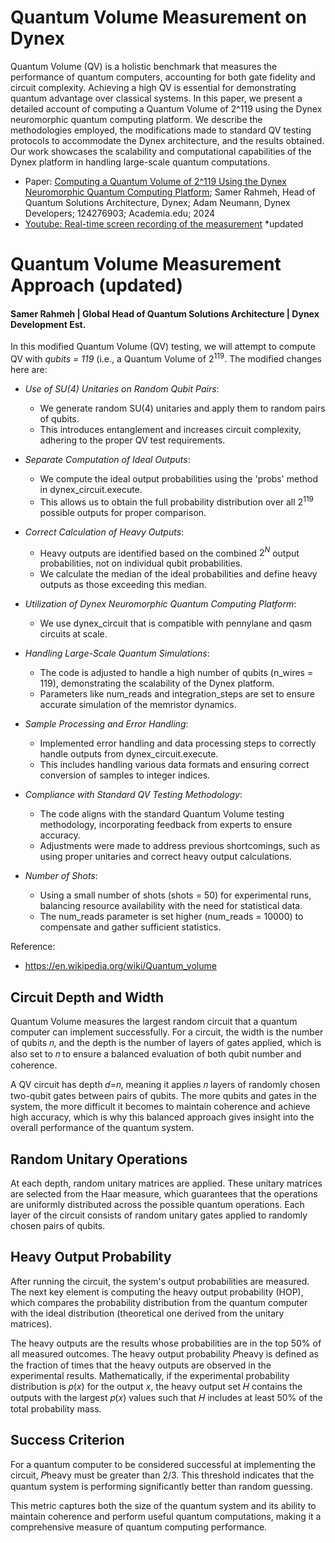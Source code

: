 # Quantum Volume Measurement on Dynex
Quantum Volume (QV) is a holistic benchmark that measures the performance of quantum computers, accounting for both gate fidelity and circuit complexity. Achieving a high QV is essential for demonstrating quantum advantage over classical systems. In this paper, we present a detailed account of computing a Quantum Volume of 2^119 using the Dynex neuromorphic quantum computing platform. We describe the methodologies employed, the modifications made to standard QV testing protocols to accommodate the Dynex architecture, and the results obtained. Our work showcases the scalability and computational capabilities of the Dynex platform in handling large-scale quantum computations.

- Paper: [Computing a Quantum Volume of 2^119 Using the Dynex Neuromorphic Quantum Computing Platform](https://www.academia.edu/124276903/Computing_a_Quantum_Volume_of_2_119_Using_the_Dynex_Neuromorphic_Quantum_Computing_Platform); Samer Rahmeh, Head of Quantum Solutions Architecture, Dynex; Adam Neumann, Dynex Developers; 124276903; Academia.edu; 2024
- [Youtube: Real-time screen recording of the measurement](https://youtu.be/eEiu8e8xlMo) *updated

# Quantum Volume Measurement Approach (updated)
#### Samer Rahmeh | Global Head of Quantum Solutions Architecture | Dynex Development Est.
In this modified Quantum Volume (QV) testing, we will attempt to compute QV with *qubits = 119* (i.e., a Quantum Volume of $2^{119}$. The modified changes here are:

- *Use of SU(4) Unitaries on Random Qubit Pairs*:
  - We generate random SU(4) unitaries and apply them to random pairs of qubits.
  - This introduces entanglement and increases circuit complexity, adhering to the proper QV test requirements.

- *Separate Computation of Ideal Outputs*:
  - We compute the ideal output probabilities using the 'probs' method in dynex_circuit.execute.
  - This allows us to obtain the full probability distribution over all $2^{119}$ possible outputs for proper comparison.

- *Correct Calculation of Heavy Outputs*:
  - Heavy outputs are identified based on the combined $2^N$ output probabilities, not on individual qubit probabilities.
  - We calculate the median of the ideal probabilities and define heavy outputs as those exceeding this median.

- *Utilization of Dynex Neuromorphic Quantum Computing Platform*:
  - We use dynex_circuit that is compatible with pennylane and qasm circuits at scale.

- *Handling Large-Scale Quantum Simulations*:
  - The code is adjusted to handle a high number of qubits (n_wires = 119), demonstrating the scalability of the Dynex platform.
  - Parameters like num_reads and integration_steps are set to ensure accurate simulation of the memristor dynamics.

- *Sample Processing and Error Handling*:
  - Implemented error handling and data processing steps to correctly handle outputs from dynex_circuit.execute.
  - This includes handling various data formats and ensuring correct conversion of samples to integer indices.

- *Compliance with Standard QV Testing Methodology*:
  - The code aligns with the standard Quantum Volume testing methodology, incorporating feedback from experts to ensure accuracy.
  - Adjustments were made to address previous shortcomings, such as using proper unitaries and correct heavy output calculations.

- *Number of Shots*:
  - Using a small number of shots (shots = 50) for experimental runs, balancing resource availability with the need for statistical data.
  - The num_reads parameter is set higher (num_reads = 10000) to compensate and gather sufficient statistics.

Reference: 
- https://en.wikipedia.org/wiki/Quantum_volume

## Circuit Depth and Width
Quantum Volume measures the largest random circuit that a quantum computer can implement successfully. For a circuit, the width is the number of qubits 𝑛, and the depth is the number of layers of gates applied, which is also set to 𝑛 to ensure a balanced evaluation of both qubit number and coherence.

A QV circuit has depth 𝑑=𝑛, meaning it applies 𝑛 layers of randomly chosen two-qubit gates between pairs of qubits. The more qubits and gates in the system, the more difficult it becomes to maintain coherence and achieve high accuracy, which is why this balanced approach gives insight into the overall performance of the quantum system.

## Random Unitary Operations
At each depth, random unitary matrices are applied. These unitary matrices are selected from the Haar measure, which guarantees that the operations are uniformly distributed across the possible quantum operations. Each layer of the circuit consists of random unitary gates applied to randomly chosen pairs of qubits.

## Heavy Output Probability
After running the circuit, the system's output probabilities are measured. The next key element is computing the heavy output probability (HOP), which compares the probability distribution from the quantum computer with the ideal distribution (theoretical one derived from the unitary matrices).

The heavy outputs are the results whose probabilities are in the top 50% of all measured outcomes. The heavy output probability 𝑃heavy is defined as the fraction of times that the heavy outputs are observed in the experimental results. Mathematically, if the experimental probability distribution is 𝑝(𝑥) for the output 𝑥, the heavy output set 𝐻 contains the outputs with the largest 𝑝(𝑥) values such that 𝐻 includes at least 50% of the total probability mass.

## Success Criterion
For a quantum computer to be considered successful at implementing the circuit, 𝑃heavy must be greater than 2/3. This threshold indicates that the quantum system is performing significantly better than random guessing.

This metric captures both the size of the quantum system and its ability to maintain coherence and perform useful quantum computations, making it a comprehensive measure of quantum computing performance.
